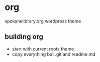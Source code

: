org
===

spokanelibrary.org wordpress theme

building org
---

* start with current roots theme
* copy everything but .git and readme.md